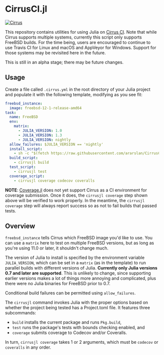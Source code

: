 # CirrusCI.jl

[![Cirrus](https://api.cirrus-ci.com/github/ararslan/CirrusCI.jl.svg)](https://cirrus-ci.com/github/ararslan/CirrusCI.jl)

This repository contains utilities for using Julia on [Cirrus CI](https://cirrus-ci.org).
Note that while Cirrus supports multiple systems, currently this script only supports FreeBSD
builds.
For the time being, users are encouraged to continue to use Travis CI for Linux and macOS
and AppVeyor for Windows.
Support for those systems may be revisited here in the future.

This is still in an alpha stage; there may be future changes.

## Usage

Create a file called `.cirrus.yml` in the root directory of your Julia project and populate
it with the following template, modifying as you see fit:

```yaml
freebsd_instance:
  image: freebsd-12-1-release-amd64
task:
  name: FreeBSD
  env:
    matrix:
      - JULIA_VERSION: 1.0
      - JULIA_VERSION: 1.3
      - JULIA_VERSION: nightly
  allow_failures: $JULIA_VERSION == 'nightly'
  install_script:
    - sh -c "$(fetch https://raw.githubusercontent.com/ararslan/CirrusCI.jl/master/bin/install.sh -o -)"
  build_script:
    - cirrusjl build
  test_script:
    - cirrusjl test
  coverage_script:
    - cirrusjl coverage codecov coveralls
```

**NOTE**: [Coverage.jl](https://github.com/JuliaCI/Coverage.jl) does not yet support Cirrus
as a CI environment for coverage submission.
Once it does, the `cirrusjl coverage` step shown above will be verified to work properly.
In the meantime, the `cirrusjl coverage` step will always report success so as not to fail
builds that passed tests.

## Overview

`freebsd_instance` tells Cirrus which FreeBSD image you'd like to use.
You can use a `matrix` here to test on multiple FreeBSD versions, but as long as you're
using 11.0 or later, it shouldn't change much.

The version of Julia to install is specified by the environment variable `JULIA_VERSION`,
which can be set in a `matrix` (as in the template) to run parallel builds with different
versions of Julia.
**Currently only Julia versions 0.7 and later are supported**.
This is unlikely to change, since supporting earlier versions makes a lot of things more
annoying and complicated, plus there were no Julia binaries for FreeBSD prior to 0.7.

Conditional build failures can be permitted using `allow_failures`.

The `cirrusjl` command invokes Julia with the proper options based on whether the project
being tested has a Project.toml file.
It features three subcommands:

* `build` installs the current package and runs `Pkg.build`,
* `test` runs the package's tests with bounds checking enabled, and
* `coverage` submits coverage to Codecov and/or Coveralls.

In turn, `cirrusjl coverage` takes 1 or 2 arguments, which must be `codecov` or `coveralls`
in any order.
